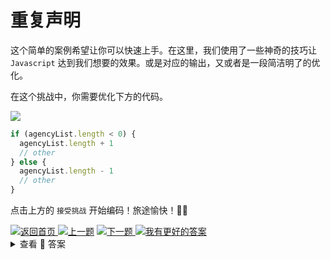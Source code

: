 
# 重复声明

这个简单的案例希望让你可以快速上手。在这里，我们使用了一些神奇的技巧让 `Javascript` 达到我们想要的效果。或是对应的输出，又或者是一段简洁明了的优化。

在这个挑战中，你需要优化下方的代码。

<a><img src='https://img.shields.io/badge/-%E5%BC%80%E5%A7%8B%E6%8C%91%E6%88%98-blue'/></a>

```js
if (agencyList.length < 0) {
  agencyList.length + 1
  // other
} else {
  agencyList.length - 1
  // other
}
```


点击上方的 `接受挑战` 开始编码！旅途愉快！👍🏻

<a href='https://github.com/2462870727/show-your-code' target="_blank">
<img alt='返回首页' src='https://img.shields.io/badge/-%E8%BF%94%E5%9B%9E%E9%A6%96%E9%A1%B5-lightgrey' />
</a><a href='' target="_blank"><img alt='上一题' src='https://img.shields.io/badge/-%E2%AC%86%EF%B8%8F%E4%B8%8A%E4%B8%80%E9%A2%98-orange' /></a>
<a href='' target="_blank">
<img alt='下一题' src='https://img.shields.io/badge/-%E2%AC%87%EF%B8%8F%E4%B8%8B%E4%B8%80%E9%A2%98-success' />
</a><a href="https://github.com/2462870727/show-your-code/issues/new?title=02-much-statement&labels=answer&template=issue.md" ><img src='https://img.shields.io/badge/-%E6%88%91%E6%9C%89%E6%9B%B4%E5%A5%BD%E7%9A%84%E8%A7%A3%E7%AD%94-blue' alt='我有更好的答案' /></a>

<br>
<details><summary>查看 👀 答案</summary>

<br>

```js
let length = agencyList.length
if (length < 0) {
  length + 1
  // other
} else {
  length - 1
  // other
}
```
> `agencyList.length` 重复的属性获取，我们应当尽可能提取出来。这样做更简洁明了。

<br>

</details>

<br>
